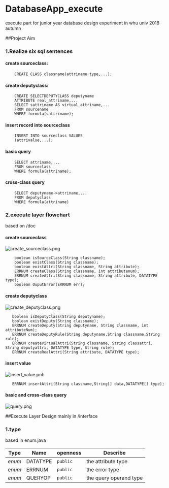 # DatabaseApp_execute
execute part for  junior year database design experiment in whu univ 2018 autumn

##Project Aim
 ### 1.Realize six sql sentences
   #### create sourceclass:
   
        CREATE CLASS classname(attriname type,...);
        
   #### create deputyclass:
   
        CREATE SELECTDEPUTYCLASS deputyname
        ATTRIBUTE real_attriname,...
        SELECT sattriname AS virtual_attriname,...
        FROM sourcename
        WHERE formula(sattriname);
        
   #### insert record into sourceclass
   
        INSERT INTO sourceclass VALUES
        (attrivalue,...);
        
   #### basic query 
   
        SELECT attriname,... 
        FROM sourceclass
        WHERE formula(attriname);
        
   #### cross-class query
   
        SELECT deputyname->attriname,...
        FROM deputyclass
        WHERE formula(attriname)  
         
 ### 2.execute layer flowchart
 
   based on /doc
   #### create sourceclass
   
   ![create_sourceclass.png](/img/create_sourceclass.png "create_class")
   
        boolean isSourceClass(String classname);
        boolean existClass(String classname);
        boolean existAttri(String classname, String attribute);    
        ERRNUM createClass(String classname, int attributenum);    
        ERRNUM createAttri(String classname, String attribute, DATATYPE type);    
        boolean OuputError(ERRNUM err);
   
   #### create deputyclass
   
   ![create_deputyclass.png](/img/create_deputyclass.png "create_class")
   
       boolean isDeputyClass(String deputyname);
       boolean existDeputy(String classname);
       ERRNUM createDeputy(String deputyname, String classname, int attributeNum);
       ERRNUM createDeputyRule(String deputyname,String classname,String rule);
       ERRNUM createVirtualAttri(String classname, String classattri, String deputyattri, DATATYPE type, String rule);
       ERRNUM createRealAttri(String attribute, DATATYPE type);
       
   #### insert value
   
   ![insert_value.pnh](/img/insert_value.png "insert_value")
   
       ERRNUM insertAttri(String classname,String[] data,DATATYPE[] type);

   #### basic and cross-class query
   
   ![query.png](/img/query_flowchart.png "query")
   
##Execute Layer Design
   mainly in /interface
   ### 1.type
   based in enum.java
   
   | Type | Name | openness | Describe |
   | --- | --- | --- | --- |
   | *enum* | DATATYPE | `public` | the attribute type |
   | *enum* | ERRNUM | `public` |  the error type |
   | *enum* | QUERYOP | `public` | the query operand type |
   
